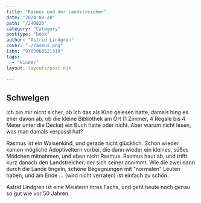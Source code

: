 ```yaml
---
title: "Rasmus und der Landstreicher"
date: "2024-08-20"
path: "/240820"
category: "Category"
posttype: "book"
author: "Astrid Lindgren"
cover: "./rasmus.png"
isbn: "9783960521310"
tags:
  - "kinder"
layout: layouts/post.njk

---
```

## Schwelgen

Ich bin mir nicht sicher, ob ich das als Kind gelesen hatte, damals hing es eher davon ab, ob die kleine Bibliothek am Ort (1 Zimmer, 4 Regale bis 4 Meter unter die Decke) ein Buch hatte oder nicht. Aber warum nicht lesen, was man damals verpasst hat?

Rasmus ist ein Waisenkind, und gerade nicht glücklich. Schon wieder kamen mögliche Adoptiveltern vorbei, die dann wieder ein kleines, süßes Mädchen mitnahmen, und eben nicht Rasmus. Rasmus haut ab, und trifft kurz danach den Landstreicher, der sich seiner annimmt. Wie die zwei dann durch die Lande tingeln, schöne Begegnungen mit "normalen" Leuten haben, und am Ende ...  (wird nicht verraten) ist einfach zu schön.

Astrid Lindgren ist eine Meisterin ihres Fachs, und geht heute noch genau so gut wie vor 50 Jahren.

